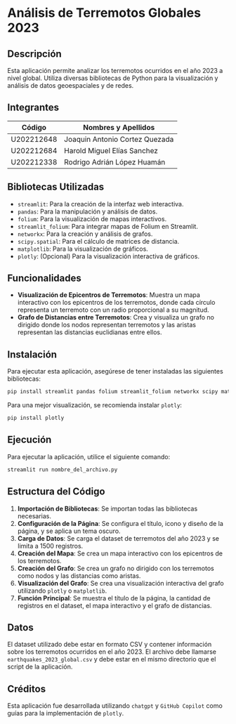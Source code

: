 # Análisis de Terremotos Globales 2023

## Descripción
Esta aplicación permite analizar los terremotos ocurridos en el año 2023 a nivel global. Utiliza diversas bibliotecas de Python para la visualización y análisis de datos geoespaciales y de redes.

## Integrantes
| Código      | Nombres y Apellidos                |
|-------------|------------------------------------|
| U202212648  | Joaquin Antonio Cortez Quezada     |
| U202212684  | Harold Miguel Elías Sanchez        |
| U202212338  | Rodrigo Adrián López Huamán        |


## Bibliotecas Utilizadas
- `streamlit`: Para la creación de la interfaz web interactiva.
- `pandas`: Para la manipulación y análisis de datos.
- `folium`: Para la visualización de mapas interactivos.
- `streamlit_folium`: Para integrar mapas de Folium en Streamlit.
- `networkx`: Para la creación y análisis de grafos.
- `scipy.spatial`: Para el cálculo de matrices de distancia.
- `matplotlib`: Para la visualización de gráficos.
- `plotly`: (Opcional) Para la visualización interactiva de gráficos.

## Funcionalidades
- **Visualización de Epicentros de Terremotos**: Muestra un mapa interactivo con los epicentros de los terremotos, donde cada círculo representa un terremoto con un radio proporcional a su magnitud.
- **Grafo de Distancias entre Terremotos**: Crea y visualiza un grafo no dirigido donde los nodos representan terremotos y las aristas representan las distancias euclidianas entre ellos.

## Instalación
Para ejecutar esta aplicación, asegúrese de tener instaladas las siguientes bibliotecas:
```bash
pip install streamlit pandas folium streamlit_folium networkx scipy matplotlib
```
Para una mejor visualización, se recomienda instalar `plotly`:
```bash
pip install plotly
```

## Ejecución
Para ejecutar la aplicación, utilice el siguiente comando:
```bash
streamlit run nombre_del_archivo.py
```

## Estructura del Código
1. **Importación de Bibliotecas**: Se importan todas las bibliotecas necesarias.
2. **Configuración de la Página**: Se configura el título, icono y diseño de la página, y se aplica un tema oscuro.
3. **Carga de Datos**: Se carga el dataset de terremotos del año 2023 y se limita a 1500 registros.
4. **Creación del Mapa**: Se crea un mapa interactivo con los epicentros de los terremotos.
5. **Creación del Grafo**: Se crea un grafo no dirigido con los terremotos como nodos y las distancias como aristas.
6. **Visualización del Grafo**: Se crea una visualización interactiva del grafo utilizando `plotly` o `matplotlib`.
7. **Función Principal**: Se muestra el título de la página, la cantidad de registros en el dataset, el mapa interactivo y el grafo de distancias.

## Datos
El dataset utilizado debe estar en formato CSV y contener información sobre los terremotos ocurridos en el año 2023. El archivo debe llamarse `earthquakes_2023_global.csv` y debe estar en el mismo directorio que el script de la aplicación.

## Créditos
Esta aplicación fue desarrollada utilizando `chatgpt` y `GitHub Copilot` como guías para la implementación de `plotly`.
